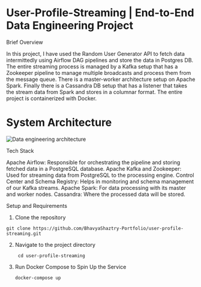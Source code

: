 # User-Profile-Streaming | End-to-End Data Engineering Project
Brief Overview

In this project, I have used the Random User Generator API to fetch data intermittedly using Airflow DAG pipelines and store the data in Postgres DB. The entire streaming process is managed by a Kafka setup that has a Zookeeper pipeline to manage multiple broadcasts and process them from the message queue. There is a master-worker architecture setup on Apache Spark. Finally there is a Cassandra DB setup that has a listener that takes the stream data from Spark and stores in a columnar format. The entire project is containerized with Docker.

# System Architecture
![Data engineering architecture](https://github.com/user-attachments/assets/16aebf12-9085-44e0-8808-0a4c82408b8b)



Tech Stack

Apache Airflow: Responsible for orchestrating the pipeline and storing fetched data in a PostgreSQL database.
Apache Kafka and Zookeeper: Used for streaming data from PostgreSQL to the processing engine.
Control Center and Schema Registry: Helps in monitoring and schema management of our Kafka streams.
Apache Spark: For data processing with its master and worker nodes.
Cassandra: Where the processed data will be stored.

Setup and Requirements

1. Clone the repository
   
```git clone https://github.com/BhavyaShaztry-Portfolio/user-profile-streaming.git```

2. Navigate to the project directory

   ``` cd user-profile-streaming```

3. Run Docker Compose to Spin Up the Service
   
   ```docker-compose up```
